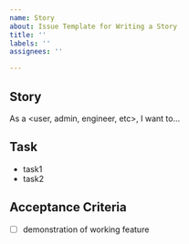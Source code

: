 ```yaml
---
name: Story
about: Issue Template for Writing a Story
title: ''
labels: ''
assignees: ''

---
```


## Story
As a <user, admin, engineer, etc>, I want to...

## Task
- task1
- task2

## Acceptance Criteria
- [  ] demonstration of working feature
